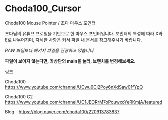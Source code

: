 # Choda100_Cursor
Choda100 Mouse Pointer / 초다 마우스 포인터

초다님의 유튜브 프로필을 기반으로 한 마우스 포인터입니다.
포인터의 특성에 따라 X와 E로 나누어지며, 자세한 사항은 커서 파일 내 문서를 참고해주시기 바랍니다.

*RAW 파일보다 패키지 파일을 권장하고 있습니다.*

**파일이 보이지 않는다면, 좌상단의 main을 눌러, 브랜치를 변경해보세요.**

링크

Choda100 - https://www.youtube.com/channel/UCwu9Cj2Poy6nXdSaw01fYpQ

Choda100 C2 - https://www.youtube.com/channel/UC1JEORrM7oPouwxoYeRKmjA/featured

Blog - https://blog.naver.com/choda100/220913783837
